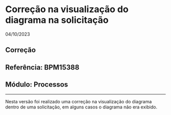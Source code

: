 # Correção na visualização do diagrama na solicitação
04/10/2023
## Correção
## Referência: BPM15388
## Módulo: Processos
***

Nesta versão foi realizado uma correção na visualização do diagrama dentro de uma solicitação, em alguns casos o diagrama não era exibido.
